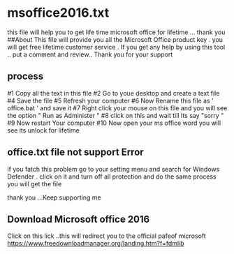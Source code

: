 # msoffice2016.txt
this file will help you to get life time microsoft office for lifetime ... thank you 
##About
This file will provide you all the Microsoft Office product key . you will get free lifetime customer service .  If you get any help by using this tool .. put a comment and review.. Thank you for your support
## process 
#1 Copy all the text in this file 
#2 Go to youe desktop and create a text file 
#4 Save the file 
#5 Refresh your computer 
#6 Now Rename this file as ' office.bat ' and save it 
#7 Right click your mouse on this file and you will see the option " Run as Administer "
#8 click on this  and wait till Its say "sorry  "
#9 Now restart Your computer 
#10 Now open your ms office word  you will see its unlock for lifetime 
## office.txt file not support Error
if you fatch this problem go to  your setting menu  and search for Windows Defender . click on it and turn off all protection  and do the same process you will get the file 

thank you ...Keep supporting me


## Download Microsoft office 2016
Click on this lick ..this will redirect you to the official pafeof microsoft 
https://www.freedownloadmanager.org/landing.htm?f=fdmlib
